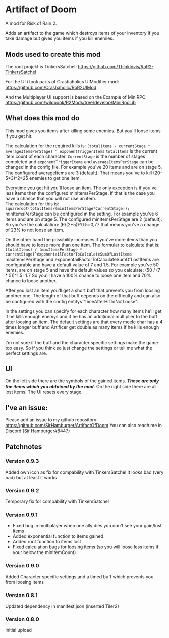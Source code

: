 # Artifact of Doom

A mod for Risk of Rain 2.

Adds an artifact to the game which destroys items of your inventory if you take damage but gives you items if you kill enemies.

## Mods used to create this mod
The root projekt is TinkersSatchel:
https://github.com/ThinkInvis/RoR2-TinkersSatchel

For the UI i took parts of Crashaholics UIModifier mod:
https://github.com/Crashaholic/RoR2UIMod

And the Multiplayer UI support is based on the Example of MiniRPC:
https://github.com/wildbook/R2Mods/tree/develop/MiniRpcLib

## What does this mod do
This mod gives you items after killing some enemies. But you'll loose items if you get hit.

The calculation for the required kills is:
```(totalItems - currentStage * averageItemsPerStage) ^ exponentTriggerItems```
`totalItems` is the current item count of each character. `CurrentStage` is the number of stages completed and `exponentTriggerItems` and `averageItemsPerStage` can be changed in the config file.
For example you've 20 items and are on stage 5. The configured averageItems are 3 (default). That means you've to kill (20-5*3)^2=25 enemies to get one item.

Everytime you get hit you'll loose an item. The only exception is if you've less items then the configured minItemsPerStage.
If that is the case you have a chance that you will not use an item.  
The calculation for this is:
```squareroot(totalItems/(minItemsPerStage*CurrentStage));```
minItemsPerStage can be configured in the setting. For example you've 6 items and are on stage 5. The configured minItemsPerStage are 2 (default).
So you've the calculation:
(6/(2*5))^0.5=0,77 that means you've a change of 23% to not loose an item.

On the other hand the possibility increases if you've more items than you should have to loose more than one item. The formular to calculate that is:
```(totalItems) / (maxItemsPerStage * currentStage)^exponentailFactorToCalculateSumOfLostItems```
maxItemsPerStage and exponentailFactorToCalculateSumOfLostItems are configurable and have a default value of 7 and 1.5.
For example you've 50 items, are on stage 5 and have the default values so you calculate:
(50 / (7 * 5))^1.5=1.7
So you'll have a 100% chance to loose one item and 70% chance to loose another.

After you lost an item you'll get a short buff that prevents you from loosing another one. The length of that buff depends on the difficulty and can also be configured with the config entitys "timeAfterHitToNotLoose".

In the settings you can specify for each character how many items he'll get if he kills enough enemys and if he has an additional multiplier to the buff after loosing an item. The default settings are that every meele char has a 4 times longer buff and Artificer get double as many items if he kills enough enemies.

I'm not sure if the buff and the character specific settings make the game too easy. So if you think so just change the settings or tell me what the perfect settings are.

## UI
On the left side there are the symbols of the gained items. ***These are only the items which you obtained by the mod.*** On the right side there are all lost items. The UI resets every stage.

## I've an issue:
Please add an issue to my github repository:
https://github.com/SirHamburger/ArtifactOfDoom
You can also reach me in Discord (Sir Hamburger#8447)

## Patchnotes
### Version 0.9.3
Added own icon as fix for compability with TinkersSatchel
It looks bad (very bad) but at least it works

### Version 0.9.2
Temporary fix for compability with TinkersSatchel

### Version 0.9.1
* Fixed bug in multiplayer when one ally dies you don't see your gain/lost items
* Added exponential function to items gained
* Added root function to items lost
* Fixed calculation bugs for loosing items (so you will loose less items if your below the minItemCount)

### Version 0.9.0
Added Character specific settings and a timed buff which prevents you from loosing items

### Version 0.8.1 
Updated dependency in manifest.json (inserted Tiler2)

### Version 0.8.0
Initial upload